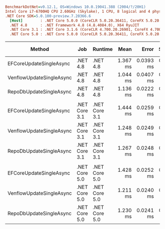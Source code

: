 ``` ini

BenchmarkDotNet=v0.12.1, OS=Windows 10.0.19041.388 (2004/?/20H1)
Intel Core i7-6700HQ CPU 2.60GHz (Skylake), 1 CPU, 8 logical and 4 physical cores
.NET Core SDK=5.0.100-preview.7.20366.6
  [Host]        : .NET Core 5.0.0 (CoreCLR 5.0.20.36411, CoreFX 5.0.20.36411), X64 RyuJIT
  .NET 4.8      : .NET Framework 4.8 (4.8.4084.0), X64 RyuJIT
  .NET Core 3.1 : .NET Core 3.1.6 (CoreCLR 4.700.20.26901, CoreFX 4.700.20.31603), X64 RyuJIT
  .NET Core 5.0 : .NET Core 5.0.0 (CoreCLR 5.0.20.36411, CoreFX 5.0.20.36411), X64 RyuJIT


```
|                   Method |           Job |       Runtime |     Mean |     Error |    StdDev | Ratio | RatioSD |  Gen 0 | Gen 1 | Gen 2 | Allocated |
|------------------------- |-------------- |-------------- |---------:|----------:|----------:|------:|--------:|-------:|------:|------:|----------:|
|  EFCoreUpdateSingleAsync |      .NET 4.8 |      .NET 4.8 | 1.367 ms | 0.0393 ms | 0.1158 ms |  1.00 |    0.00 | 7.8125 |     - |     - |  24.09 KB |
| VenflowUpdateSingleAsync |      .NET 4.8 |      .NET 4.8 | 1.044 ms | 0.0407 ms | 0.1200 ms |  0.77 |    0.10 | 1.9531 |     - |     - |   6.52 KB |
|  RepoDbUpdateSingleAsync |      .NET 4.8 |      .NET 4.8 | 1.136 ms | 0.0222 ms | 0.0297 ms |  0.87 |    0.07 | 1.9531 |     - |     - |   8.69 KB |
|                          |               |               |          |           |           |       |         |        |       |       |           |
|  EFCoreUpdateSingleAsync | .NET Core 3.1 | .NET Core 3.1 | 1.444 ms | 0.0259 ms | 0.0319 ms |  1.00 |    0.00 | 3.9063 |     - |     - |  15.79 KB |
| VenflowUpdateSingleAsync | .NET Core 3.1 | .NET Core 3.1 | 1.248 ms | 0.0249 ms | 0.0277 ms |  0.87 |    0.03 |      - |     - |     - |   3.45 KB |
|  RepoDbUpdateSingleAsync | .NET Core 3.1 | .NET Core 3.1 | 1.267 ms | 0.0248 ms | 0.0255 ms |  0.88 |    0.03 |      - |     - |     - |   5.01 KB |
|                          |               |               |          |           |           |       |         |        |       |       |           |
|  EFCoreUpdateSingleAsync | .NET Core 5.0 | .NET Core 5.0 | 1.428 ms | 0.0252 ms | 0.0223 ms |  1.00 |    0.00 | 3.9063 |     - |     - |  16.11 KB |
| VenflowUpdateSingleAsync | .NET Core 5.0 | .NET Core 5.0 | 1.211 ms | 0.0240 ms | 0.0636 ms |  0.88 |    0.03 |      - |     - |     - |   3.44 KB |
|  RepoDbUpdateSingleAsync | .NET Core 5.0 | .NET Core 5.0 | 1.230 ms | 0.0241 ms | 0.0295 ms |  0.87 |    0.02 | 1.9531 |     - |     - |    8.5 KB |
